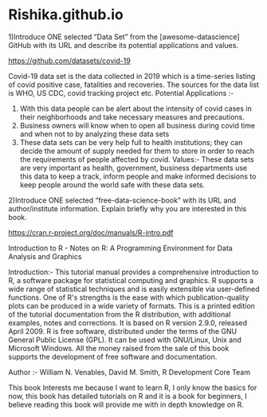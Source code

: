 # Rishika.github.io

1)Introduce ONE selected “Data Set” from the [awesome-datascience] GitHub with its
URL and describe its potential applications and values.

https://github.com/datasets/covid-19

Covid-19 data set is the data collected in 2019 which is a time-series listing of covid positive case, fatalities and recoveries. The sources for the data list is WHO, US CDC, covid tracking project etc.
Potential Applications :-
1)	With this data people can be alert about the intensity of covid cases in their neighborhoods and take necessary measures and precautions.
2)	Business owners will know when to open all business during covid time and when not to by analyzing these data sets
3)	These data sets can be very help full to health institutions; they can decide the amount of supply needed for them to store in order to reach the requirements of people affected by covid.
Values:-
These data sets are very important as health, government, business departments use this data to keep a track, inform people and make informed decisions to keep people around the world safe with these data sets.

2)Introduce ONE selected “free-data-science-book” with its URL and author/institute
information. Explain briefly why you are interested in this book.

https://cran.r-project.org/doc/manuals/R-intro.pdf

Introduction to R - Notes on R: A Programming Environment for Data Analysis and Graphics

Introduction:-
This tutorial manual provides a comprehensive introduction to R, a software package for statistical computing and graphics. R supports a wide range of statistical techniques and is easily extensible via user-defined functions. One of R's strengths is the ease with which publication-quality plots can be produced in a wide variety of formats. This is a printed edition of the tutorial documentation from the R distribution, with additional examples, notes and corrections. It is based on R version 2.9.0, released April 2009. R is free software, distributed under the terms of the GNU General Public License (GPL). It can be used with GNU/Linux, Unix and Microsoft Windows. All the money raised from the sale of this book supports the development of free software and documentation.

Author :-
William N. Venables, David M. Smith, R Development Core Team

This book Interests me because I want to learn R, I only know the basics for now, this book has detailed tutorials on R and it is a book for beginners, I believe reading this book will provide me with in depth knowledge on R.
